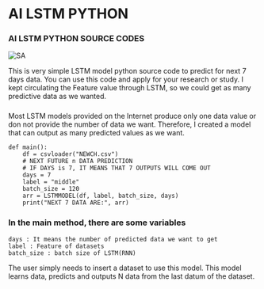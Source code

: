 # AI LSTM PYTHON
### AI LSTM PYTHON SOURCE CODES

![SA](https://user-images.githubusercontent.com/87653966/139011900-7d18fd90-e63c-46ce-ba2e-ef919dc0deba.PNG)


This is very simple LSTM model python source code to predict for next 7 days data. You can use this code and apply for your research or study. I kept circulating the Feature value through LSTM, so we could get as many predictive data as we wanted.

###
###

Most LSTM models provided on the Internet produce only one data value or don not provide the number of data we want. Therefore, I created a model that can output as many predicted values as we want.


    def main():
        df = csvloader("NEWCH.csv")
        # NEXT FUTURE n DATA PREDICTION
        # IF DAYS is 7, IT MEANS THAT 7 OUTPUTS WILL COME OUT
        days = 7
        label = "middle"
        batch_size = 120
        arr = LSTMMODEL(df, label, batch_size, days)
        print("NEXT 7 DATA ARE:", arr)
        
### In the main method, there are some variables

    days : It means the number of predicted data we want to get
    label : Feature of datasets
    batch_size : batch size of LSTM(RNN)


The user simply needs to insert a dataset to use this model. This model learns data, predicts and outputs N data from the last datum of the dataset.

